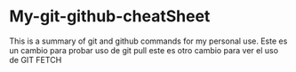 # My-git-github-cheatSheet
This is a summary of git and github commands for my personal use.
Este es un cambio para probar
uso de git pull
este es otro cambio para ver el uso de GIT FETCH

